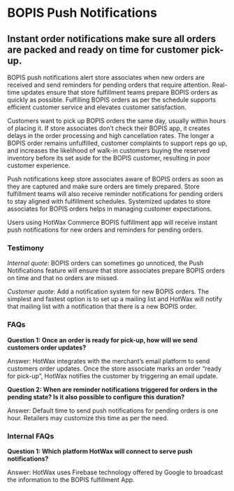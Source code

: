 # BOPIS Push Notifications 

## Instant order notifications make sure all orders are packed and ready on time for customer pick-up.

BOPIS push notifications alert store associates when new orders are received and send reminders for pending orders that require attention. Real-time updates ensure that store fulfillment teams prepare BOPIS orders as quickly as possible. Fulfilling BOPIS orders as per the schedule supports efficient customer service and elevates customer satisfaction.

Customers want to pick up BOPIS orders the same day, usually within hours of placing it. If store associates don’t check their BOPIS app, it creates delays in the order processing and high cancellation rates. The longer a BOPIS order remains unfulfilled, customer complaints to support reps go up, and increases the likelihood of walk-in customers buying the reserved inventory before its set aside for the BOPIS customer, resulting in poor customer experience.

Push notifications keep store associates aware of BOPIS orders as soon as they are captured and make sure orders are timely prepared. Store fulfillment teams will also receive reminder notifications for pending orders to stay aligned with fulfillment schedules. Systemized updates to store associates for BOPIS orders helps in managing customer expectations.

Users using HotWax Commerce BOPIS fulfillment app will receive instant push notifications for new orders and reminders for pending orders.

### Testimony

*Internal quote*: BOPIS orders can sometimes go unnoticed, the Push Notifications feature will ensure that store associates prepare BOPIS orders on time and that no orders are missed.

*Customer quote*: Add a notification system for new BOPIS orders.
The simplest and fastest option is to set up a mailing list and HotWax will notify that mailing list with a notification that there is a new BOPIS order.

### FAQs

**Question 1: Once an order is ready for pick-up, how will we send customers order updates?**

Answer: HotWax integrates with the merchant’s email platform to send customers order updates. Once the store associate marks an order “ready for pick-up”, HotWax notifies the customer by triggering an email update.

**Question 2: When are reminder notifications triggered for orders in the pending state? Is it also possible to configure this duration?**

Answer: Default time to send push notifications for pending orders is one hour. Retailers may customize this time as per the need.

### Internal FAQs

**Question 1: Which platform HotWax will connect to serve push notifications?**

Answer: HotWax uses Firebase technology offered by Google to broadcast the information to the BOPIS fulfillment App.
